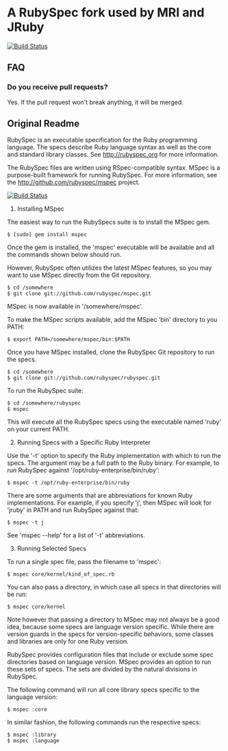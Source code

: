 # A RubySpec fork used by MRI and JRuby

[![Build Status](https://travis-ci.org/ruby/rubyspec.png)](https://travis-ci.org/ruby/rubyspec)

## FAQ

### Do you receive pull requests?

Yes. If the pull request won't break anything, it will be merged.

## Original Readme

RubySpec is an executable specification for the Ruby programming language. The
specs describe Ruby language syntax as well as the core and standard library
classes. See http://rubyspec.org for more information.

The RubySpec files are written using RSpec-compatible syntax. MSpec is a
purpose-built framework for running RubySpec. For more information, see the
http://github.com/rubyspec/mspec project.

[![Build Status](https://travis-ci.org/rubyspec/rubyspec.png)](https://travis-ci.org/rubyspec/rubyspec)

1. Installing MSpec

The easiest way to run the RubySpecs suite is to install the MSpec gem.

    $ [sudo] gem install mspec

Once the gem is installed, the 'mspec' executable will be available and all
the commands shown below should run.

However, RubySpec often utilizes the latest MSpec features, so you may want to
use MSpec directly from the Git repository.

    $ cd /somewhere
    $ git clone git://github.com/rubyspec/mspec.git

MSpec is now available in '/somewhere/mspec'.

To make the MSpec scripts available, add the MSpec 'bin' directory to you
PATH:

    $ export PATH=/somewhere/mspec/bin:$PATH

Once you have MSpec installed, clone the RubySpec Git repository to run the
specs.

    $ cd /somewhere
    $ git clone git://github.com/rubyspec/rubyspec.git

To run the RubySpec suite:

    $ cd /somewhere/rubyspec
    $ mspec

This will execute all the RubySpec specs using the executable named 'ruby' on
your current PATH.


2. Running Specs with a Specific Ruby Interpreter

Use the '-t' option to specify the Ruby implementation with which to run the
specs. The argument may be a full path to the Ruby binary. For example, to run
RubySpec against '/opt/ruby-enterprise/bin/ruby':

    $ mspec -t /opt/ruby-enterprise/bin/ruby

There are some arguments that are abbreviations for known Ruby implementations.
For example, if you specify 'j', then MSpec will look for 'jruby' in PATH and
run RubySpec against that:

    $ mspec -t j

See 'mspec --help' for a list of '-t' abbreviations.


3. Running Selected Specs

To run a single spec file, pass the filename to 'mspec':

    $ mspec core/kernel/kind_of_spec.rb

You can also pass a directory, in which case all specs in that directories
will be run:

    $ mspec core/kernel

Note however that passing a directory to MSpec may not always be a good idea,
because some specs are language version specific. While there are version
guards in the specs for version-specific behaviors, some classes and libraries
are only for one Ruby version.

RubySpec provides configuration files that include or exclude some spec
directories based on language version. MSpec provides an option to run these
sets of specs. The sets are divided by the natural divisions in RubySpec.

The following command will run all core library specs specific to the language
version:

    $ mspec :core

In similar fashion, the following commands run the respective specs:

    $ mspec :library
    $ mspec :language
